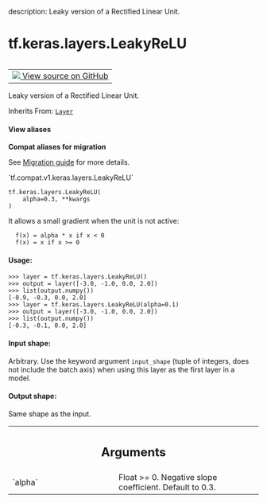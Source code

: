 description: Leaky version of a Rectified Linear Unit.

<div itemscope itemtype="http://developers.google.com/ReferenceObject">
<meta itemprop="name" content="tf.keras.layers.LeakyReLU" />
<meta itemprop="path" content="Stable" />
<meta itemprop="property" content="__init__"/>
<meta itemprop="property" content="__new__"/>
</div>

# tf.keras.layers.LeakyReLU

<!-- Insert buttons and diff -->

<table class="tfo-notebook-buttons tfo-api nocontent" align="left">
<td>
  <a target="_blank" href="https://github.com/tensorflow/tensorflow/blob/r2.3/tensorflow/python/keras/layers/advanced_activations.py#L33-L82">
    <img src="https://www.tensorflow.org/images/GitHub-Mark-32px.png" />
    View source on GitHub
  </a>
</td>
</table>



Leaky version of a Rectified Linear Unit.

Inherits From: [`Layer`](../../../tf/keras/layers/Layer.md)

<section class="expandable">
  <h4 class="showalways">View aliases</h4>
  <p>
<b>Compat aliases for migration</b>
<p>See
<a href="https://www.tensorflow.org/guide/migrate">Migration guide</a> for
more details.</p>
<p>`tf.compat.v1.keras.layers.LeakyReLU`</p>
</p>
</section>

<pre class="devsite-click-to-copy prettyprint lang-py tfo-signature-link">
<code>tf.keras.layers.LeakyReLU(
    alpha=0.3, **kwargs
)
</code></pre>



<!-- Placeholder for "Used in" -->

It allows a small gradient when the unit is not active:

```
  f(x) = alpha * x if x < 0
  f(x) = x if x >= 0
```

#### Usage:



```
>>> layer = tf.keras.layers.LeakyReLU()
>>> output = layer([-3.0, -1.0, 0.0, 2.0])
>>> list(output.numpy())
[-0.9, -0.3, 0.0, 2.0]
>>> layer = tf.keras.layers.LeakyReLU(alpha=0.1)
>>> output = layer([-3.0, -1.0, 0.0, 2.0])
>>> list(output.numpy())
[-0.3, -0.1, 0.0, 2.0]
```

#### Input shape:

Arbitrary. Use the keyword argument `input_shape`
(tuple of integers, does not include the batch axis)
when using this layer as the first layer in a model.



#### Output shape:

Same shape as the input.



<!-- Tabular view -->
 <table class="responsive fixed orange">
<colgroup><col width="214px"><col></colgroup>
<tr><th colspan="2"><h2 class="add-link">Arguments</h2></th></tr>

<tr>
<td>
`alpha`
</td>
<td>
Float >= 0. Negative slope coefficient. Default to 0.3.
</td>
</tr>
</table>



